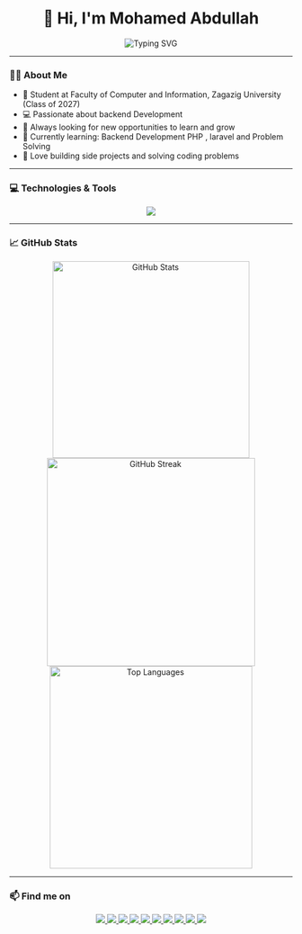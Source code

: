 <h1 align="center">👋 Hi, I'm <b>Mohamed Abdullah</b></h1>
<p align="center">
  <img src="https://readme-typing-svg.herokuapp.com?font=Fira+Code&duration=3000&pause=500&color=5B2C6F&center=true&vCenter=true&multiline=true&width=500&height=80&lines=Backend+Developer;PHP+Native+and+Laravel+Learner" alt="Typing SVG"/>
</p>



---

### 🧑‍💻 About Me

- 🏫 Student at Faculty of Computer and Information, Zagazig University (Class of 2027)
- 💻 Passionate about backend Development
- 🎯 Always looking for new opportunities to learn and grow
- 🧠 Currently learning: Backend Development PHP , laravel  and Problem Solving
- 🌱 Love building side projects and solving coding problems

---

### 💻 Technologies & Tools

<p align="center">
  <img src="https://skillicons.dev/icons?i=cpp,html,php,mysql,laravel,git,vscode,figma" />
</p>

---

### 📈 GitHub Stats

<p align="center">
  <img src="https://github-readme-stats.vercel.app/api?username=mohamedabdullah999&show_icons=true&theme=radical&hide_border=true" alt="GitHub Stats" width="350"/>
  <img src="https://github-readme-streak-stats.herokuapp.com/?user=mohamedabdullah999&theme=radical&hide_border=true" alt="GitHub Streak" width="370"/>
  <br/>
  <img src="https://github-readme-stats.vercel.app/api/top-langs/?username=mohamedabdullah999&layout=compact&theme=radical&hide_border=true" alt="Top Languages" width="360"/>
</p>



---

### 📫 Find me on

<p align="center">
  <a href="mailto:jerry2562005@gmail.com" target="_blank">
    <img src="https://img.shields.io/badge/Gmail-D14836?style=for-the-badge&logo=gmail&logoColor=white" />
  </a>
  <a href="https://twitter.com/ma99851445" target="_blank">
    <img src="https://img.shields.io/badge/Twitter-1DA1F2?style=for-the-badge&logo=twitter&logoColor=white" />
  </a>
  <a href="https://linkedin.com/in/mohamed-abdullah-1890b02ab" target="_blank">
    <img src="https://img.shields.io/badge/LinkedIn-0077B5?style=for-the-badge&logo=linkedin&logoColor=white" />
  </a>
  <a href="https://facebook.com/mohvmed.vbdullvh" target="_blank">
    <img src="https://img.shields.io/badge/Facebook-1877F2?style=for-the-badge&logo=facebook&logoColor=white" />
  </a>
  <a href="https://instagram.com/mo7am_ed3bdalla" target="_blank">
    <img src="https://img.shields.io/badge/Instagram-E4405F?style=for-the-badge&logo=instagram&logoColor=white" />
  </a>
  <a href="https://www.youtube.com/c/mohamed%20abdullah" target="_blank">
    <img src="https://img.shields.io/badge/YouTube-FF0000?style=for-the-badge&logo=youtube&logoColor=white" />
  </a>
  <a href="https://github.com/mohamedabdullah999" target="_blank">
    <img src="https://img.shields.io/badge/GitHub-171515?style=for-the-badge&logo=github&logoColor=white" />
  </a>
  <a href="https://codeforces.com/profile/jerry_jj" target="_blank">
    <img src="https://img.shields.io/badge/Codeforces-1f8acb?style=for-the-badge&logo=codeforces&logoColor=white" />
  </a>
  <a href="https://www.leetcode.com/jerry_999" target="_blank">
    <img src="https://img.shields.io/badge/LeetCode-FFA116?style=for-the-badge&logo=leetcode&logoColor=black" />
  </a>
  <a href="https://discord.gg/ptHRXSUBnh" target="_blank">
    <img src="https://img.shields.io/badge/Discord-5865F2?style=for-the-badge&logo=discord&logoColor=white" />
  </a>
</p>

